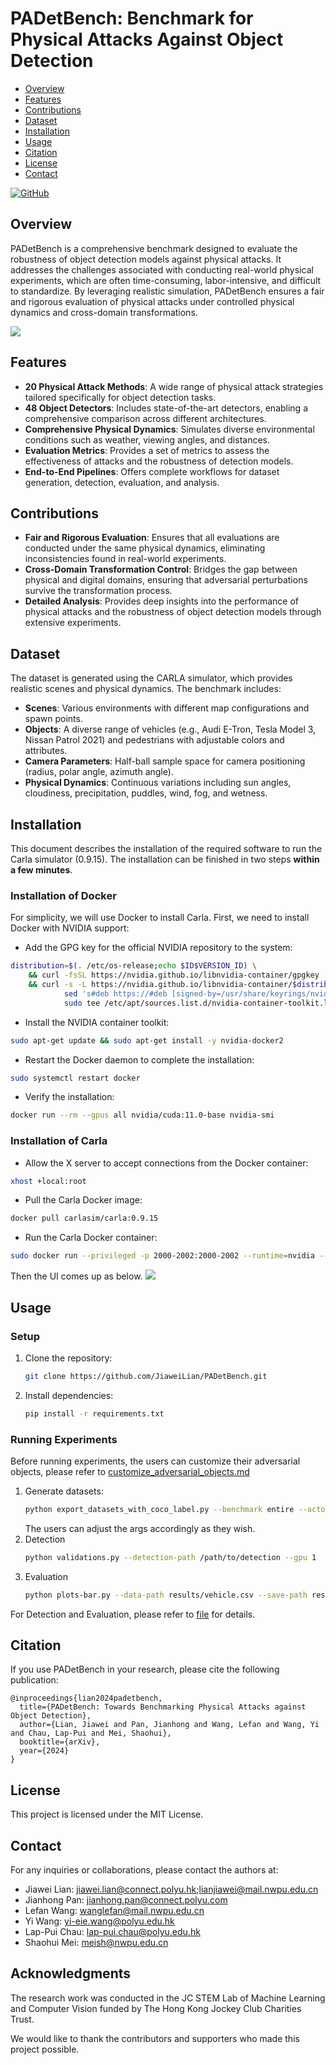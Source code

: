 # PADetBench: Benchmark for Physical Attacks Against Object Detection

- [Overview](#overview)
- [Features](#features)
- [Contributions](#contributions)
- [Dataset](#dataset)
- [Installation](#installation)
- [Usage](#usage)
- [Citation](#citation)
- [License](#license)
- [Contact](#contact)

[![GitHub](https://img.shields.io/badge/GitHub-Repository-blue)](https://github.com/JiaweiLian/Benchmarking_Physical_Attack)

## Overview

PADetBench is a comprehensive benchmark designed to evaluate the robustness of object detection models against physical attacks. It addresses the challenges associated with conducting real-world physical experiments, which are often time-consuming, labor-intensive, and difficult to standardize. By leveraging realistic simulation, PADetBench ensures a fair and rigorous evaluation of physical attacks under controlled physical dynamics and cross-domain transformations.

![](./images/overview.jpg)

## Features

- **20 Physical Attack Methods**: A wide range of physical attack strategies tailored specifically for object detection tasks.
- **48 Object Detectors**: Includes state-of-the-art detectors, enabling a comprehensive comparison across different architectures.
- **Comprehensive Physical Dynamics**: Simulates diverse environmental conditions such as weather, viewing angles, and distances.
- **Evaluation Metrics**: Provides a set of metrics to assess the effectiveness of attacks and the robustness of detection models.
- **End-to-End Pipelines**: Offers complete workflows for dataset generation, detection, evaluation, and analysis.

## Contributions

- **Fair and Rigorous Evaluation**: Ensures that all evaluations are conducted under the same physical dynamics, eliminating inconsistencies found in real-world experiments.
- **Cross-Domain Transformation Control**: Bridges the gap between physical and digital domains, ensuring that adversarial perturbations survive the transformation process.
- **Detailed Analysis**: Provides deep insights into the performance of physical attacks and the robustness of object detection models through extensive experiments.

## Dataset

The dataset is generated using the CARLA simulator, which provides realistic scenes and physical dynamics. The benchmark includes:

- **Scenes**: Various environments with different map configurations and spawn points.
- **Objects**: A diverse range of vehicles (e.g., Audi E-Tron, Tesla Model 3, Nissan Patrol 2021) and pedestrians with adjustable colors and attributes.
- **Camera Parameters**: Half-ball sample space for camera positioning (radius, polar angle, azimuth angle).
- **Physical Dynamics**: Continuous variations including sun angles, cloudiness, precipitation, puddles, wind, fog, and wetness.

## Installation
This document describes the installation of the required software to run the Carla simulator (0.9.15). The installation can be finished in two steps **within a few minutes**. 
### Installation of Docker
For simplicity, we will use Docker to install Carla. First, we need to install Docker with NVIDIA support:
- Add the GPG key for the official NVIDIA repository to the system:
```bash
distribution=$(. /etc/os-release;echo $ID$VERSION_ID) \
    && curl -fsSL https://nvidia.github.io/libnvidia-container/gpgkey | sudo gpg --dearmor -o /usr/share/keyrings/nvidia-container-toolkit-keyring.gpg \
    && curl -s -L https://nvidia.github.io/libnvidia-container/$distribution/libnvidia-container.list | \
            sed 's#deb https://#deb [signed-by=/usr/share/keyrings/nvidia-container-toolkit-keyring.gpg] https://#g' | \
            sudo tee /etc/apt/sources.list.d/nvidia-container-toolkit.list
```
- Install the NVIDIA container toolkit:
```bash
sudo apt-get update && sudo apt-get install -y nvidia-docker2
```
- Restart the Docker daemon to complete the installation:
```bash
sudo systemctl restart docker
```
- Verify the installation:
```bash
docker run --rm --gpus all nvidia/cuda:11.0-base nvidia-smi
```

### Installation of Carla
- Allow the X server to accept connections from the Docker container:
```bash
xhost +local:root
```
- Pull the Carla Docker image:
```bash
docker pull carlasim/carla:0.9.15
```
- Run the Carla Docker container:
```bash
sudo docker run --privileged -p 2000-2002:2000-2002 --runtime=nvidia --gpus all -e DISPLAY=$DISPLAY -e XAUTHORITY=$XAUTHORITY -e SDL_VIDEODRIVER=x11 -v /tmp/.X11-unix:/tmp/.X11-unix -it carlasim/carla:0.9.15 ./CarlaUE4.sh
```
Then the UI comes up as below.
![](./images/ui_carlaue4.jpg)

## Usage

### Setup

1. Clone the repository:
   ```bash
   git clone https://github.com/JiaweiLian/PADetBench.git
   ```
2. Install dependencies:
    ```bash
    pip install -r requirements.txt
    ```
### Running Experiments

Before running experiments, the users can customize their adversarial objects, please refer to [customize_adversarial_objects.md](./documents/customize_adversarial_objects.md)

1. Generate datasets:
    ```bash
    python export_datasets_with_coco_label.py --benchmark entire --actor-type vehicle --adv-type random
    ```
    The users can adjust the args accordingly as they wish.
2. Detection
    ```bash
    python validations.py --detection-path /path/to/detection --gpu 1
    ```
3. Evaluation
    ```bash
    python plots-bar.py --data-path results/vehicle.csv --save-path results/vehicle-bar.pdf
    ```
For Detection and Evaluation, please refer to [file](./auto-detect-validation/README.md) for details.

## Citation

If you use PADetBench in your research, please cite the following publication:

```
@inproceedings{lian2024padetbench,
  title={PADetBench: Towards Benchmarking Physical Attacks against Object Detection},
  author={Lian, Jiawei and Pan, Jianhong and Wang, Lefan and Wang, Yi and Chau, Lap-Pui and Mei, Shaohui},
  booktitle={arXiv},
  year={2024}
}
```

## License

This project is licensed under the MIT License.

## Contact

For any inquiries or collaborations, please contact the authors at:

* Jiawei Lian: jiawei.lian@connect.polyu.hk;lianjiawei@mail.nwpu.edu.cn
* Jianhong Pan: jianhong.pan@connect.polyu.com
* Lefan Wang: wanglefan@mail.nwpu.edu.cn
* Yi Wang: yi-eie.wang@polyu.edu.hk
* Lap-Pui Chau: lap-pui.chau@polyu.edu.hk
* Shaohui Mei: meish@nwpu.edu.cn

## Acknowledgments  

The research work was conducted in the JC STEM Lab of Machine Learning and Computer Vision funded by The Hong Kong Jockey Club Charities Trust.

We would like to thank the contributors and supporters who made this project possible.
